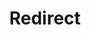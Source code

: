 ﻿---
layout: src/layouts/Redirect.astro
title: Redirect
redirect: https://octopus.com/docs/octopus-rest-api/tentacle.exe-command-line/server-comms
pubDate:  2023-01-01
navSearch: false
navSitemap: false
navMenu: false
---
